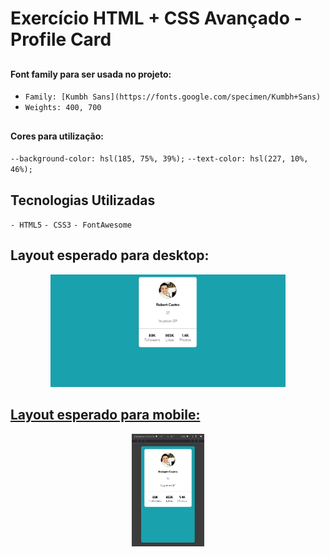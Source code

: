 ### <h1>Exercício HTML + CSS Avançado - Profile Card</h1>

 ## <h4>Font family para ser usada no projeto:</h4>

- `Family: [Kumbh Sans](https://fonts.google.com/specimen/Kumbh+Sans)`
- `Weights: 400, 700`
  
 ## <h4>Cores para utilização:</h4>

`--background-color: hsl(185, 75%, 39%);`
`--text-color: hsl(227, 10%, 46%);`

## Tecnologias Utilizadas

`- HTML5`
`- CSS3`
`- FontAwesome`

## <h2>Layout esperado para desktop:</h2>

<div align="center">
  <a href="https://github.com/RobertCastro86">
    <img height="180em" src="design/card-desktop.JPG"/>
</div>



## <h2>Layout esperado para mobile:</h2>

<div align="center">
  <a href="https://github.com/RobertCastro86">
    <img height="180em" src="design/card-mobile.JPG"/>
</div>
